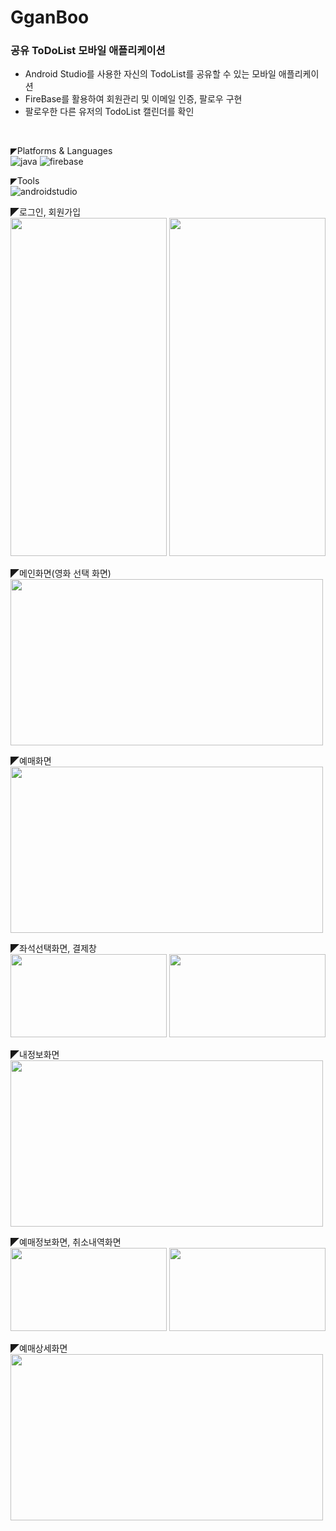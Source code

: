 # GganBoo

### 공유 ToDoList 모바일 애플리케이션
* Android Studio를 사용한 자신의 TodoList를 공유할 수 있는 모바일 애플리케이션
* FireBase를 활용하여 회원관리 및 이메일 인증, 팔로우 구현
* 팔로우한 다른 유저의 TodoList 캘린더를 확인
<br>

◤Platforms & Languages<br>
![java](https://img.shields.io/badge/Java-ED8B00?style=for-the-badge&logo=openjdk&logoColor=white)
![firebase](https://img.shields.io/badge/firebase-DD2C00?style=for-the-badge&logo=firebase&logoColor=white)

◤Tools<br>
![androidstudio](https://img.shields.io/badge/androidstudio-3DDC84?style=for-the-badge&logo=androidstudio&logoColor=white)

◤로그인, 회원가입<br>
<img src="https://github.com/KION126/GganBoo/assets/73977410/f3b82d57-adcd-4ced-8b4c-5fe6f84d40bd"
width="250" height="541"/>
<img src="https://github.com/KION126/GganBoo/assets/73977410/77a389b4-79e5-466e-bd63-f25562c57da5" 
width="250" height="541"/>

◤메인화면(영화 선택 화면)<br>
<img src="https://github.com/KION126/java_GUI_InhaCinema/assets/73977410/a6717c3f-509d-4c2a-b67b-458b049d8077"  width="500" height="266"/>

◤예매화면<br>
<img src="https://github.com/KION126/java_GUI_InhaCinema/assets/73977410/a59ad892-e048-42f2-96d8-162fbc45a12b"  width="500" height="266"/>

◤좌석선택화면, 결제창<br>
<img src="https://github.com/KION126/java_GUI_InhaCinema/assets/73977410/b568ede9-081f-4a97-893d-4ffbe9aa8904"  width="250" height="133"/>
<img src="https://github.com/KION126/java_GUI_InhaCinema/assets/73977410/d4f48fad-5994-4213-bf6c-b8332a7ff37a"  width="250" height="133"/>

◤내정보화면<br>
<img src="https://github.com/KION126/java_GUI_InhaCinema/assets/73977410/833c0f98-ffcf-47df-ad05-df547f917782"  width="500" height="266"/>

◤예매정보화면, 취소내역화면<br>
<img src="https://github.com/KION126/java_GUI_InhaCinema/assets/73977410/abd8d5b3-5484-43ad-b80a-40c9d5966558"  width="250" height="133"/>
<img src="https://github.com/KION126/java_GUI_InhaCinema/assets/73977410/21392d99-f6cd-41de-9d3c-141e8c683568"  width="250" height="133"/>

◤예매상세화면<br>
<img src="https://github.com/KION126/java_GUI_InhaCinema/assets/73977410/62fd18a3-773f-4ec5-afca-1704e769d71a"  width="500" height="266"/>
